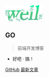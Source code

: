 <img src="imgs/well.png" alt="guide" width = "120">

## GO

> 前端开发博客

- 好吧 · 搞！

[GitHub](https://github.com/GaoHeming111/well-go)
[最新文章](#简介)
